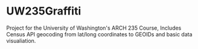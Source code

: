 # UW235Graffiti
Project for the University of Washington's ARCH 235 Course, Includes Census API geocoding from lat/long coordinates to GEOIDs and basic data visualiation.
